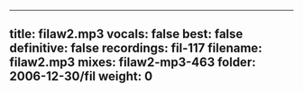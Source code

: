 
---
title: filaw2.mp3
vocals: false
best: false
definitive: false
recordings: fil-117
filename: filaw2.mp3
mixes: filaw2-mp3-463
folder: 2006-12-30/fil
weight: 0
---
